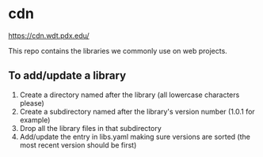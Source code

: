 cdn
===

https://cdn.wdt.pdx.edu/

This repo contains the libraries we commonly use on web projects.

## To add/update a library

1. Create a directory named after the library (all lowercase characters please)
1. Create a subdirectory named after the library's version number (1.0.1 for
   example)
1. Drop all the library files in that subdirectory
1. Add/update the entry in libs.yaml making sure versions are sorted (the most
   recent version should be first)

